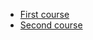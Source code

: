 <!-- This is the TOC for GitHub pages, i.e. the root of
     https://smelc.github.io/tn-fp-haskell-course/slides/ -->

- [First course](course-01.md)
- [Second course](course-02.md)
